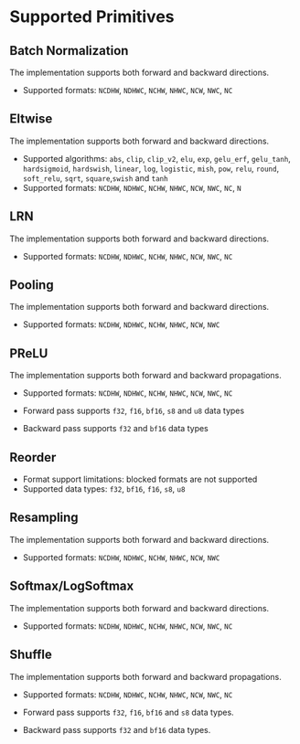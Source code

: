 # Supported Primitives

## Batch Normalization

The implementation supports both forward and backward directions.

* Supported formats: `NCDHW`, `NDHWC`, `NCHW`, `NHWC`, `NCW`, `NWC`, `NC`

## Eltwise

The implementation supports both forward and backward directions.

* Supported algorithms: `abs`, `clip`, `clip_v2`, `elu`, `exp`, `gelu_erf`,
`gelu_tanh`, `hardsigmoid`, `hardswish`, `linear`, `log`, `logistic`, `mish`,
`pow`, `relu`, `round`, `soft_relu`, `sqrt`, `square`,`swish` and `tanh`
* Supported formats: `NCDHW`, `NDHWC`, `NCHW`, `NHWC`, `NCW`, `NWC`, `NC`, `N`

## LRN

The implementation supports both forward and backward directions.

* Supported formats: `NCDHW`, `NDHWC`, `NCHW`, `NHWC`, `NCW`, `NWC`, `NC`

## Pooling

The implementation supports both forward and backward directions.

* Supported formats: `NCDHW`, `NDHWC`, `NCHW`, `NHWC`, `NCW`, `NWC`

## PReLU

The implementation supports both forward and backward propagations.

* Supported formats: `NCDHW`, `NDHWC`, `NCHW`, `NHWC`, `NCW`, `NWC`, `NC`

* Forward pass supports `f32`, `f16`, `bf16`, `s8` and `u8` data types
* Backward pass supports `f32` and `bf16` data types

## Reorder

* Format support limitations: blocked formats are not supported
* Supported data types: `f32`, `bf16`, `f16`, `s8`, `u8`

## Resampling

The implementation supports both forward and backward directions.

* Supported formats: `NCDHW`, `NDHWC`, `NCHW`, `NHWC`, `NCW`, `NWC`

## Softmax/LogSoftmax

The implementation supports both forward and backward directions.

* Supported formats: `NCDHW`, `NDHWC`, `NCHW`, `NHWC`, `NCW`, `NWC`, `NC`

## Shuffle

The implementation supports both forward and backward propagations.

* Supported formats: `NCDHW`, `NDHWC`, `NCHW`, `NHWC`, `NCW`, `NWC`, `NC`

* Forward pass supports `f32`, `f16`, `bf16` and `s8` data types.
* Backward pass supports `f32` and `bf16` data types.
